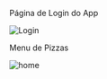 
Página de Login do App


![Login](https://github.com/Miguxxo/pizzaria/assets/142364152/a0082f8d-0808-45a9-9d24-8bb0bcf4ce02)


Menu de Pizzas


![home](https://github.com/Miguxxo/pizzaria/assets/142364152/4f3d23f7-04d3-48e3-9764-b33779c95fca)

